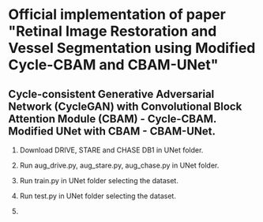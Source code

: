 # Official implementation of paper "Retinal Image Restoration and Vessel Segmentation using Modified Cycle-CBAM and CBAM-UNet"
## Cycle-consistent Generative Adversarial Network (CycleGAN) with Convolutional Block Attention Module (CBAM) - Cycle-CBAM. Modified UNet with CBAM - CBAM-UNet.

1. Download DRIVE, STARE and CHASE DB1 in UNet folder.

2. Run aug_drive.py, aug_stare.py, aug_chase.py in UNet folder.

3. Run train.py in UNet folder selecting the dataset.

4. Run test.py in UNet folder selecting the dataset.

5. 

